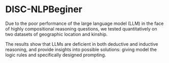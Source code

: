 # DISC-NLPBeginer

Due to the poor performance of the large language model (LLM) in the face of highly compositional reasoning questions, we tested quantitatively on two datasets of geographic location and kinship.

The results show that LLMs are deficient in both deductive and inductive reasoning, and provide insights into possible solutions: giving model the logic rules and specifically designed prompting.
